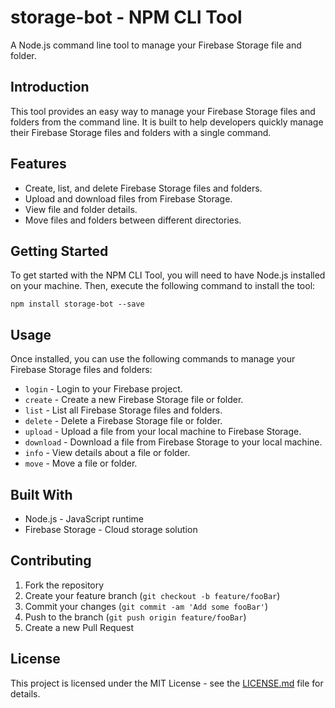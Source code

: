 # storage-bot - NPM CLI Tool 

A Node.js command line tool to manage your Firebase Storage file and folder.

## Introduction

This tool provides an easy way to manage your Firebase Storage files and folders from the command line. It is built to help developers quickly manage their Firebase Storage files and folders with a single command.

## Features

- Create, list, and delete Firebase Storage files and folders.
- Upload and download files from Firebase Storage.
- View file and folder details.
- Move files and folders between different directories.

## Getting Started

To get started with the NPM CLI Tool, you will need to have Node.js installed on your machine. Then, execute the following command to install the tool:
```
npm install storage-bot --save
```

## Usage

Once installed, you can use the following commands to manage your Firebase Storage files and folders:

- `login` - Login to your Firebase project.
- `create` - Create a new Firebase Storage file or folder.
- `list` - List all Firebase Storage files and folders.
- `delete` - Delete a Firebase Storage file or folder.
- `upload` - Upload a file from your local machine to Firebase Storage.
- `download` - Download a file from Firebase Storage to your local machine.
- `info` - View details about a file or folder.
- `move` - Move a file or folder.

## Built With
- Node.js - JavaScript runtime
- Firebase Storage - Cloud storage solution

## Contributing

1. Fork the repository
2. Create your feature branch (`git checkout -b feature/fooBar`)
3. Commit your changes (`git commit -am 'Add some fooBar'`)
4. Push to the branch (`git push origin feature/fooBar`)
5. Create a new Pull Request

## License

This project is licensed under the MIT License - see the [LICENSE.md](LICENSE.md) file for details.
